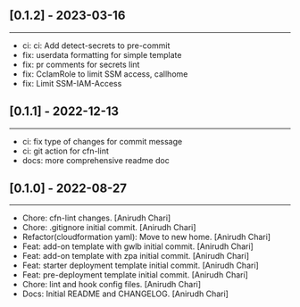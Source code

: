 ## [0.1.2] - 2023-03-16

------------
- ci: ci: Add detect-secrets to pre-commit
- fix: userdata formatting for simple template
- fix: pr comments for secrets lint
- fix: CcIamRole to limit SSM access, callhome
- fix: Limit SSM-IAM-Access



## [0.1.1] - 2022-12-13

------------
- ci: fix type of changes for commit message
- ci: git action for cfn-lint
- docs: more comprehensive readme doc



## [0.1.0] - 2022-08-27

------------
- Chore: cfn-lint changes. [Anirudh Chari]
- Chore: .gitignore initial commit. [Anirudh Chari]
- Refactor(cloudformation yaml): Move to new home. [Anirudh Chari]
- Feat: add-on template with gwlb initial commit. [Anirudh Chari]
- Feat: add-on template with zpa initial commit. [Anirudh Chari]
- Feat: starter deployment template initial commit. [Anirudh Chari]
- Feat: pre-deployment template initial commit. [Anirudh Chari]
- Chore: lint and hook config files. [Anirudh Chari]
- Docs: Initial README and CHANGELOG. [Anirudh Chari]
